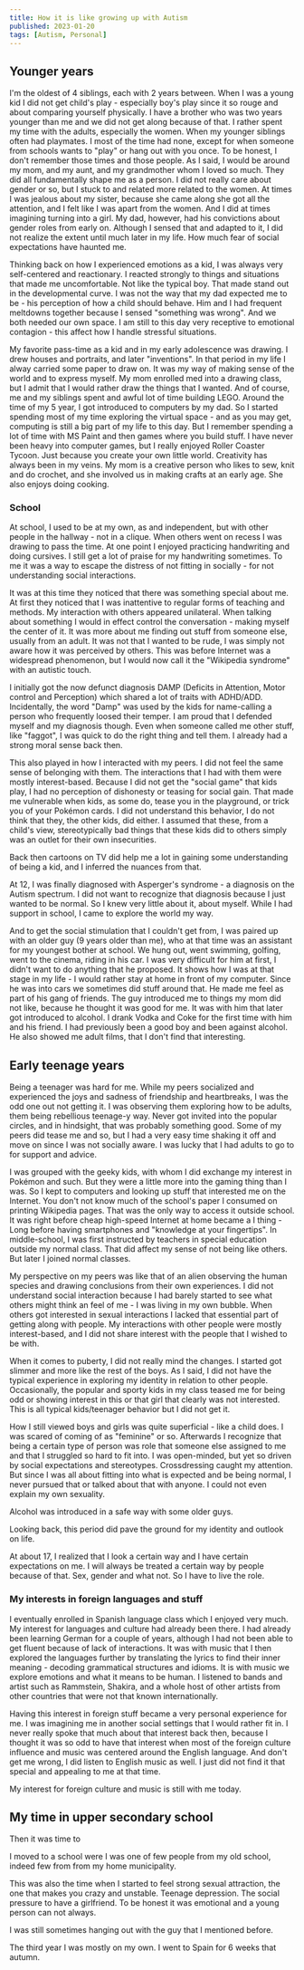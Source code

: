 ```yaml
---
title: How it is like growing up with Autism
published: 2023-01-20
tags: [Autism, Personal]
---
```



## Younger years

I'm the oldest of 4 siblings, each with 2 years between. When I was a young kid I did not get child's play - especially boy's play since it so rouge and about comparing yourself physically. I have a brother who was two years younger than me and we did not get along because of that. I rather spent my time with the adults, especially the women. When my younger siblings often had playmates. I most of the time had none, except for when someone from schools wants to "play" or hang out with you once. To be honest, I don't remember those times and those people. As I said, I would be around my mom, and my aunt, and my grandmother whom I loved so much. They did all fundamentally shape me as a person. I did not really care about gender or so, but I stuck to and related more related to the women. At times I was jealous about my sister, because she came along she got all the attention, and I felt like I was apart from the women. And I did at times imagining turning into a girl. My dad, however, had his convictions about gender roles from early on. Although I sensed that and adapted to it, I did not realize the extent until much later in my life. How much fear of social expectations have haunted me.

Thinking back on how I experienced emotions as a kid, I was always very self-centered and reactionary. I reacted strongly to things and situations that made me uncomfortable. Not like the typical boy. That made stand out in the developmental curve. I was not the way that my dad expected me to be - his perception of how a child should behave. Him and I had frequent meltdowns together because I sensed "something was wrong". And we both needed our own space. I am still to this day very receptive to emotional contagion - this affect how I handle stressful situations.

My favorite pass-time as a kid and in my early adolescence was drawing. I drew houses and portraits, and later "inventions". In that period in my life I alway carried some paper to draw on. It was my way of making sense of the world and to express myself. My mom enrolled med into a drawing class, but I admit that I would rather draw the things that I wanted. And of course, me and my siblings spent and awful lot of time building LEGO. Around the time of my 5 year, I got introduced to computers by my dad. So I started spending most of my time exploring the virtual space - and as you may get, computing is still a big part of my life to this day. But I remember spending a lot of time with MS Paint and then games where you build stuff. I have never been heavy into computer games, but I really enjoyed Roller Coaster Tycoon. Just because you create your own little world. Creativity has always been in my veins. My mom is a creative person who likes to sew, knit and do crochet, and she involved us in making crafts at an early age. She also enjoys doing cooking.

### School

At school, I used to be at my own, as and independent, but with other people in the hallway - not in a clique. When others went on recess I was drawing to pass the time. At one point I enjoyed practicing handwriting and doing cursives. I still get a lot of praise for my handwriting sometimes. To me it was a way to escape the distress of not fitting in socially - for not understanding social interactions. 

It was at this time they noticed that there was something special about me. At first they noticed that I was inattentive to regular forms of teaching and methods. My interaction with others appeared unilateral. When talking about something I would in effect control the conversation - making myself the center of it. It was more about me finding out stuff from someone else, usually from an adult. It was not that I wanted to be rude, I was simply not aware how it was perceived by others. This was before Internet was a widespread phenomenon, but I would now call it the "Wikipedia syndrome" with an autistic touch.

I initially got the now defunct diagnosis DAMP (Deficits in Attention, Motor control and Perception) which shared a lot of traits with ADHD/ADD. Incidentally, the word "Damp" was used by the kids for name-calling a person who frequently loosed their temper. I am proud that I defended myself and my diagnosis though. Even when someone called me other stuff, like "faggot", I was quick to do the right thing and tell them. I already had a strong moral sense back then.

This also played in how I interacted with my peers. I did not feel the same sense of belonging with them. The interactions that I had with them were mostly interest-based. Because I did not get the "social game" that kids play, I had no perception of dishonesty or teasing for social gain. That made me vulnerable when kids, as some do, tease you in the playground, or trick you of your Pokémon cards. I did not understand this behavior, I do not think that they, the other kids, did either. I assumed that these, from a child's view, stereotypically bad things that these kids did to others simply was an outlet for their own insecurities.

Back then cartoons on TV did help me a lot in gaining some understanding of being a kid, and I inferred the nuances from that.

At 12, I was finally diagnosed with Asperger's syndrome - a diagnosis on the Autism spectrum. I did not want to recognize that diagnosis because I just wanted to be normal. So I knew very little about it, about myself. While I had support in school, I came to explore the world my way. 

And to get the social stimulation that I couldn't get from, I was paired up with an older guy (9 years older than me), who at that time was an assistant for my youngest bother at school. We hung out, went swimming, golfing, went to the cinema, riding in his car. I was very difficult for him at first, I didn't want to do anything that he proposed. It shows how I was at that stage in my life - I would rather stay at home in front of my computer. Since he was into cars we sometimes did stuff around that. He made me feel as part of his gang of friends. The guy introduced me to things my mom did not like, because he thought it was good for me. It was with him that later got introduced to alcohol. I drank Vodka and Coke for the first time with him and his friend. I had previously been a good boy and been against alcohol. He also showed me adult films, that I don't find that interesting.

## Early teenage years

Being a teenager was hard for me. While my peers socialized and experienced the joys and sadness of friendship and heartbreaks, I was the odd one out not getting it. I was observing them exploring how to be adults, them being rebellious teenage-y way. Never got invited into the popular circles, and in hindsight, that was probably something good. Some of my peers did tease me and so, but I had a very easy time shaking it off and move on since I was not socially aware. I was lucky that I had adults to go to for support and advice.

I was grouped with the geeky kids, with whom I did exchange my interest in Pokémon and such. But they were a little more into the gaming thing than I was. So I kept to computers and looking up stuff that interested me on the Internet. You don't not know much of the school's paper I consumed on printing Wikipedia pages. That was the only way to access it outside school. It was right before cheap high-speed Internet at home became a I thing - Long before having smartphones and "knowledge at your fingertips". In middle-school, I was first instructed by teachers in special education outside my normal class. That did affect my sense of not being like others. But later I joined normal classes. 

My perspective on my peers was like that of an alien observing the human species and drawing conclusions from their own experiences. I did not understand social interaction because I had barely started to see what others might think an feel of me - I was living in my own bubble. When others got interested in sexual interactions I lacked that essential part of getting along with people. My interactions with other people were mostly interest-based, and I did not share interest with the people that I wished to be with.

When it comes to puberty, I did not really mind the changes. I started got slimmer and more like the rest of the boys. As I said, I did not have the typical experience in exploring my identity in relation to other people. Occasionally, the popular and sporty kids in my class teased me for being odd or showing interest in this or that girl that clearly was not interested. This is all typical kids/teenager behavior but I did not get it.

How I still viewed boys and girls was quite superficial - like a child does. I was scared of coming of as "feminine" or so. Afterwards I recognize that being a certain type of person was role that someone else assigned to me and that I struggled so hard to fit into. I was open-minded, but yet so driven by social expectations and stereotypes. Crossdressing caught my attention. But since I was all about fitting into what is expected and be being normal, I never pursued that or talked about that with anyone. I could not even explain my own sexuality.

Alcohol was introduced in a safe way with some older guys.

Looking back, this period did pave the ground for my identity and outlook on life.

At about 17, I realized that I look a certain way and I have certain expectations on me. I will always be treated a certain way by people because of that. Sex, gender and what not. So I have to live the role.

### My interests in foreign languages and stuff

I eventually enrolled in Spanish language class which I enjoyed very much. My interest for languages and culture had already been there. I had already been learning German for a couple of years, although I had not been able to get fluent because of lack of interactions. It was with music that I then explored the languages further by translating the lyrics to find their inner meaning - decoding grammatical structures and idioms. It is with music we explore emotions and what it means to be human. I listened to bands and artist such as Rammstein, Shakira, and a whole host of other artists from other countries that were not that known internationally. 

Having this interest in foreign stuff became a very personal experience for me. I was imagining me in another social settings that I would rather fit in. I never really spoke that much about that interest back then, because I thought it was so odd to have that interest when most of the foreign culture influence and music was centered around the English language. And don't get me wrong, I did listen to English music as well. I just did not find it that special and appealing to me at that time. 

My interest for foreign culture and music is still with me today.

## My time in upper secondary school

Then it was time to 

I moved to a school were I was one of few people from my old school, indeed few from from my home municipality.

This was also the time when I started to feel strong sexual attraction, the one that makes you crazy and unstable. Teenage depression. The social pressure to have a girlfriend. To be honest it was emotional and a young person can not always.

I was still sometimes hanging out with the guy that I mentioned before.

The third year I was mostly on my own. I went to Spain for 6 weeks that autumn.